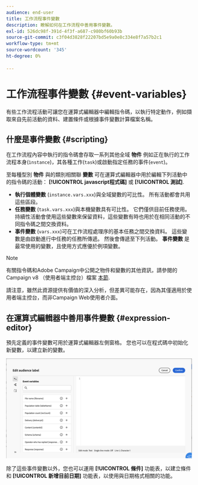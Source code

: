 ```yaml
---
audience: end-user
title: 工作流程事件變數
description: 瞭解如何在工作流程中善用事件變數。
exl-id: 526dc98f-391d-4f3f-a687-c980bf60b93b
source-git-commit: c3f04d3828f22207bd5e9a0e8c334e8f7a57b2c1
workflow-type: tm+mt
source-wordcount: '345'
ht-degree: 0%

---
```


# 工作流程事件變數 {#event-variables}

有些工作流程活動可讓您在運算式編輯器中編輯指令碼，以執行特定動作，例如擷取來自先前活動的資料、建置條件或根據事件變數計算檔案名稱。

## 什麼是事件變數 {#scripting}

在工作流程內容中執行的指令碼會存取一系列其他全域 **物件** 例如正在執行的工作流程本身(`ìnstance`)，其各種工作(`task`)或啟動指定任務的事件(`event`)。

至每種型別 **物件** 與的類別相關聯 **變數** 可在運算式編輯器中用於編輯下列活動中的指令碼的活動： **[!UICONTROL javascript程式碼]** 或 **[!UICONTROL 測試]**.

* **執行個體變數** (`instance.vars.xxx`)與全域變數的可比性。 所有活動都會共用這些區段。
* **任務變數** (`task.vars.xxx`)與本機變數具有可比性。 它們僅供目前任務使用。 持續性活動會使用這些變數來保留資料，這些變數有時也用於在相同活動的不同指令碼之間交換資料。
* **事件變數** (`vars.xxx`)可在工作流程處理序的基本任務之間交換資料。 這些變數是由啟動進行中任務的任務所傳遞。 然後會傳遞至下列活動。 **事件變數** 是最常使用的變數，且使用方式應優於例項變數。

>[!NOTE]
>
>有關指令碼和Adobe Campaign中公開之物件和變數的其他資訊，請參閱的Campaign v8 （使用者端主控台）檔案 [本節](https://experienceleague.adobe.com/en/docs/campaign/automation/workflows/advanced-management/javascript-scripts-and-templates).
>
>請注意，雖然此資源提供有價值的深入分析，但差異可能存在，因為其僅適用於使用者端主控台，而非Campaign Web使用者介面。

## 在運算式編輯器中善用事件變數 {#expression-editor}

預先定義的事件變數可用於運算式編輯器左側窗格。 您也可以在程式碼中初始化新變數，以建立新的變數。

![](assets/event-variables.png)

除了這些事件變數以外，您也可以運用 **[!UICONTROL 條件]** 功能表，以建立條件和 **[!UICONTROL 新增目前日期]** 功能表，以使用與日期格式相關的功能。
